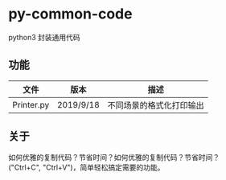 # py-common-code
python3 封装通用代码


## 功能

|文件                |版本           |描述                          |
|--------------------|---------------|------------------------------|
|Printer.py          |2019/9/18      |不同场景的格式化打印输出       |

## 关于
如何优雅的复制代码？节省时间？如何优雅的复制代码？节省时间？  
("Ctrl+C", "Ctrl+V")，简单轻松搞定需要的功能。